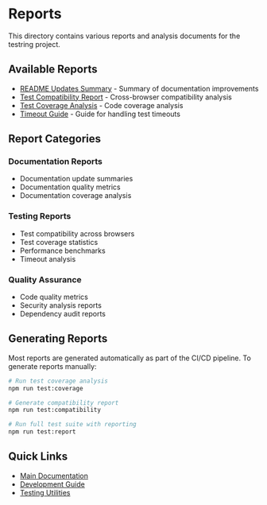 # Reports

This directory contains various reports and analysis documents for the testring project.

## Available Reports

- [README Updates Summary](readme-updates-summary.md) - Summary of documentation improvements
- [Test Compatibility Report](test-compatibility-report.md) - Cross-browser compatibility analysis
- [Test Coverage Analysis](test-coverage-analysis.md) - Code coverage analysis
- [Timeout Guide](timeout-guide.md) - Guide for handling test timeouts

## Report Categories

### Documentation Reports
- Documentation update summaries
- Documentation quality metrics
- Documentation coverage analysis

### Testing Reports
- Test compatibility across browsers
- Test coverage statistics
- Performance benchmarks
- Timeout analysis

### Quality Assurance
- Code quality metrics
- Security analysis reports
- Dependency audit reports

## Generating Reports

Most reports are generated automatically as part of the CI/CD pipeline. To generate reports manually:

```bash
# Run test coverage analysis
npm run test:coverage

# Generate compatibility report
npm run test:compatibility

# Run full test suite with reporting
npm run test:report
```

## Quick Links

- [Main Documentation](../README.md)
- [Development Guide](../development/README.md)
- [Testing Utilities](../packages/test-utils.md)
